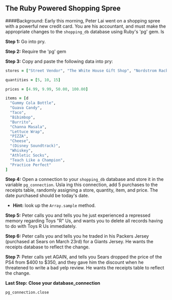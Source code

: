 ## The Ruby Powered Shopping Spree

####Background:
Early this morning, Peter Lai went on a shopping spree with a powerful new credit card. You are his accountant, and must make the appropriate changes to the `shopping_db` database using Ruby's 'pg' gem. 
ls

__Step 1:__
Go into pry.

__Step 2:__
Require the 'pg' gem

__Step 3:__
Copy and paste the following data into pry:

```Ruby
stores = ["Street Vendor", "The White House Gift Shop", "Nordstrom Rack"]

quantities = [5, 10, 15]

prices = [4.99, 9.99, 50.00, 100.00]

items = [d
  "Gummy Cola Bottle",
  "Guava Candy",
  "Taco",
  "Bibimbop",
  "Burrito",
  "Channa Masala",
  "Lettuce Wrap",
  "PIZZA",
  "Cheese",
  "(Disney Soundtrack)",
  "Whiskey",
  "Athletic Socks",
  "Teach Like a Champion",
  "Practice Perfect"
]
```
__Step 4:__
Open a connection to your `shopping_db` database and store it in the variable `pg_connection`. Usla
ing this connection, add 5 purchases to the receipts table, randomly assigning a store, quantity, item, and price. The date purchased should be today's date.

  - __Hint:__ look up the `Array.sample` method.

__Step 5:__
Peter calls you and tells you he just experienced a repressed memory regarding Toys "R" Us, and wants you to delete all records having to do with Toys R Us immediately.

__Step 6:__ 
Peter calls you and tells you he traded in his Packers Jersey (purchased at Sears on March 23rd) for a Giants Jersey. He wants the receipts database to reflect the change.

__Step 7:__
Peter calls yet AGAIN, and tells you Sears dropped the price of the PS4 from $400 to $350, and they gave him the discount when he threatened to write a bad yelp review. He wants the receipts table to reflect the change.

__Last Step:__  __Close your database_connection__

`pg_connection.close`



